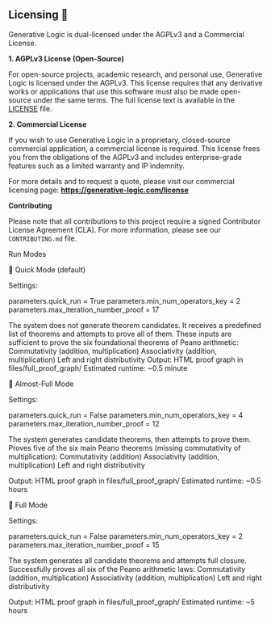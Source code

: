## Licensing 📜

Generative Logic is dual-licensed under the AGPLv3 and a Commercial License.

**1. AGPLv3 License (Open-Source)**

For open-source projects, academic research, and personal use, Generative Logic is licensed under the AGPLv3. 
This license requires that any derivative works or applications that use this software must also be made open-source under the same terms. The full license text is available in the [LICENSE](LICENSE) file.

**2. Commercial License**

If you wish to use Generative Logic in a proprietary, closed-source commercial application, a commercial license is required. This license frees you from the obligations of the AGPLv3 and includes enterprise-grade features such as a limited warranty and IP indemnity.

For more details and to request a quote, please visit our commercial licensing page:
**https://generative-logic.com/license**

**Contributing**

Please note that all contributions to this project require a signed Contributor License Agreement (CLA). For more information, please see our `CONTRIBUTING.md` file.


Run Modes

🔹 Quick Mode (default)

Settings:

parameters.quick_run = True
parameters.min_num_operators_key = 2
parameters.max_iteration_number_proof = 17

The system does not generate theorem candidates.
It receives a predefined list of theorems and attempts to prove all of them.
These inputs are sufficient to prove the six foundational theorems of Peano arithmetic:
Commutativity (addition, multiplication)
Associativity (addition, multiplication)
Left and right distributivity
Output: HTML proof graph in files/full_proof_graph/
Estimated runtime: ~0.5 minute



🔸 Almost-Full Mode

Settings:

parameters.quick_run = False
parameters.min_num_operators_key = 4
parameters.max_iteration_number_proof = 12

The system generates candidate theorems, then attempts to prove them.
Proves five of the six main Peano theorems (missing commutativity of multiplication):
Commutativity (addition)
Associativity (addition, multiplication)
Left and right distributivity

Output: HTML proof graph in files/full_proof_graph/
Estimated runtime: ~0.5 hours



🔸 Full Mode

Settings:

parameters.quick_run = False
parameters.min_num_operators_key = 2
parameters.max_iteration_number_proof = 15

The system generates all candidate theorems and attempts full closure.
Successfully proves all six of the Peano arithmetic laws:
Commutativity (addition, multiplication)
Associativity (addition, multiplication)
Left and right distributivity

Output: HTML proof graph in files/full_proof_graph/
Estimated runtime: ~5 hours